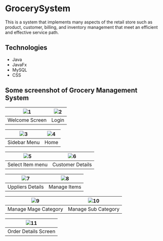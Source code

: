 # GrocerySystem

This is a system that implements many aspects of the retail store such as product, customer, billing, and inventory management
that meet an efficient and effective service path.

## Technologies
 - Java
 - JavaFx
 - MySQL
 - CSS

## Some screenshot of Grocery Management System

| ![1](https://user-images.githubusercontent.com/29893232/144301862-3c89bce9-f82b-44b7-bf3b-20406aed2956.PNG) | ![2](https://user-images.githubusercontent.com/29893232/144301925-bbac1e63-1cb1-4b3b-8098-c980508ed573.PNG) |
| :--------------------------------: | :---------------------------------------: | 
|             Welcome Screen           |             Login             |


| ![3](https://user-images.githubusercontent.com/29893232/142775634-1de5c162-d31c-4bec-bfe3-ea010a06deaa.png) | ![4](https://user-images.githubusercontent.com/29893232/142775635-7b6fef67-319c-455a-aa91-f967b3e8f8e5.png) | 
| :----------------------------------: | :----------------------------------: |
|            Sidebar Menu            |            Home             |


| ![5](https://user-images.githubusercontent.com/29893232/142775637-e7ac90da-dedd-4722-8a8d-b52894e6cfa6.png) | ![6](https://user-images.githubusercontent.com/29893232/142775638-4546d7e7-3b38-4ad8-a74f-89e099f34690.png) | 
| :----------------------------------: | :----------------------------------: |
|            Select Item menu            |            Customer Details              |

| ![7](https://user-images.githubusercontent.com/29893232/142775639-d5e22080-0524-46d8-9627-e31fddc3522e.png) | ![8](https://user-images.githubusercontent.com/29893232/142775642-19c7bfcb-d0d4-4e8e-872d-b98b35c0b0db.png) | 
| :----------------------------------: | :----------------------------------: |
|           Uppliers Details            |            Manage Items           |

| ![9](https://user-images.githubusercontent.com/29893232/142775643-b3d9ac55-4a13-4727-8364-e1eb33dd8561.png) | ![10](https://user-images.githubusercontent.com/29893232/142775646-baa474fe-3571-4d05-8b49-bd203c7b6ae4.png) | 
| :----------------------------------: | :----------------------------------: |
|           Manage Mage Category           |            Manage Sub Category           |


| ![11](https://user-images.githubusercontent.com/29893232/142775648-941b15f0-bc17-4b53-9e32-628f0e7d1740.png) |
| :----------------------------------: |
|           Order Details Screen       |  




